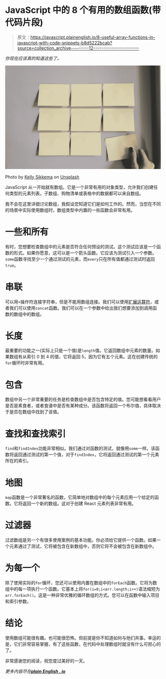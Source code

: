 # JavaScript 中的 8 个有用的数组函数(带代码片段)

> 原文：<https://javascript.plainenglish.io/8-useful-array-functions-in-javascript-with-code-snippets-b8d5222bcab?source=collection_archive---------12----------------------->

*你现在应该真的知道这些了。*

![](img/5863a0ac6455086827b1c5245a7c3aa1.png)

Photo by [Kelly Sikkema](https://unsplash.com/@kellysikkema?utm_source=unsplash&utm_medium=referral&utm_content=creditCopyText) on [Unsplash](https://unsplash.com/s/photos/list?utm_source=unsplash&utm_medium=referral&utm_content=creditCopyText)

JavaScript 从一开始就有数组。它是一个非常有用的对象类型，允许我们创建任何类型的元素列表。子数组、购物清单或表格中的数据都可以来自数组。

我不会在这里详细讨论数组，我假设您知道它们是如何工作的。然而，当您在不同的场景中实际使用数组时，数组类型中内置的一些函数会非常有用。

# 一些和所有

有时，您想要检查数组中的元素是否符合任何预设的测试。这个测试应该是一个函数的形式。如果你愿意，这可以是一个箭头函数。它应该为测试引入一个参数。`some`函数寻找至少一个通过测试的元素，而`every`只在所有值都通过测试时返回`true`。

# 串联

可以用`+`操作符连接字符串，但是不能用数组连接。我们可以使用[扩展运算符](/the-three-dot-syntax-in-javascript-e812f6839fd7)，或者我们可以使用`concat`函数。我们可以在一个参数中给出我们想要添加到调用函数的数组中的数组。

# 长度

最重要的功能之一(实际上只是一个值)是`length`值。它返回数组中元素的数量。如果数组有从索引 0 到 4 的值，它将返回 5，因为它有五个元素。这在创建传统的`for`循环时非常有用。

# 包含

数组中另一个非常重要的任务是检查数组中是否包含特定的值。您可能想看看用户是否是素食者，或者食谱中是否有某种成分。该函数将返回一个布尔值，具体取决于是否在数组中找到了该值。

# 查找和查找索引

`find`和`findIndex`功能非常相似。我们通过对函数的测试，就像用`some`一样。该函数将返回通过测试的第一个值，对于`findIndex`，它将返回通过测试的第一个元素所在的索引。

# 地图

`map`函数是一个非常著名的函数，它简单地对数组中的每个元素应用一个给定的函数。它将返回一个新的数组。这对于创建 React 元素列表非常有用。

# 过滤器

过滤数组是另一个有很多使用案例的基本功能。你必须给它提供一个函数。如果一个元素通过了测试，它将被包含在新数组中，否则它将不会被包含在新数组中。

# 为每一个

除了使用实际的`for`循环，您还可以使用内置在数组中的`forEach`函数。它将为数组中的每一项执行一个函数。它基本上将`for(i=0;i<arr.length;i++)`语法缩短为`arr.forEach()`。这是一种非常优雅的循环数组的方式。您可以在函数中输入项目和索引参数。

# 结论

使用数组可能很有趣。也可能很恐怖。但前提是你不知道如何与他们共事。幸运的是，它们非常容易掌握，有了这些函数，在代码中处理数组时就没有什么可担心的了。

非常感谢您的阅读，祝您度过美好的一天。

*更多内容尽在*[***plain English . io***](http://plainenglish.io/)